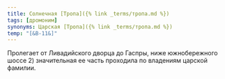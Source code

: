 ```yaml
---
title: Солнечная [Тропа]({% link _terms/тропа.md %})
tags: [дромоним]
synonyms: Царская [Тропа]({% link _terms/тропа.md %})
temp: "[&В-11&]"
---
```


Пролегает от Ливадийского дворца до Гаспры, ниже южнобережного шоссе 2)
значительная ее часть проходила по владениям царской фамилии.
